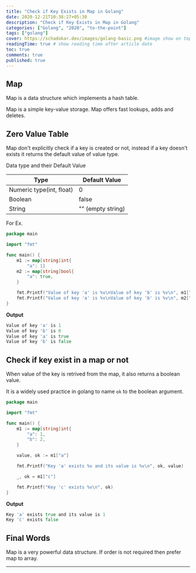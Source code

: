 ```yaml
---
title: "Check if Key Exists in Map in Golang"
date: 2020-12-21T10:38:27+05:30
description: "Check if Key Exists in Map in Golang"
categories: ["Golang", "2020", "to-the-point"]
tags: ["golang"]
cover: https://schadokar.dev/images/golang-basic.png #image show on top
readingTime: true # show reading time after article date
toc: true
comments: true
published: true
---
```


## Map

Map is a data structure which implements a hash table.

Map is a simple key-value storage. Map offers fast lookups, adds and deletes.

## Zero Value Table

Map don't explicitly check if a key is created or not, instead if a key doesn't exists it returns the default value of value type.

Data type and their Default Value

| Type                     | Default Value     |
| ------------------------ | ----------------- |
| Numeric type(int, float) | 0                 |
| Boolean                  | false             |
| String                   | "" (empty string) |

For Ex.

```go
package main

import "fmt"

func main() {
	m1 := map[string]int{
		"a": 1}
	m2 := map[string]bool{
		"a": true,
	}

	fmt.Printf("Value of key 'a' is %v\nValue of key 'b' is %v\n", m1["a"], m1["b"])
	fmt.Printf("Value of key 'a' is %v\nValue of key 'b' is %v\n", m2["a"], m2["b"])
}
```

**Output**

```go
Value of key 'a' is 1
Value of key 'b' is 0
Value of key 'a' is true
Value of key 'b' is false
```

## Check if key exist in a map or not

When value of the key is retrived from the map, it also returns a boolean value.

It is a widely used practice in golang to name `ok` to the boolean argument.

```go
package main

import "fmt"

func main() {
	m1 := map[string]int{
		"a": 1,
		"b": 2,
	}

	value, ok := m1["a"]

	fmt.Printf("Key 'a' exists %v and its value is %v\n", ok, value)

	_, ok = m1["c"]

	fmt.Printf("Key 'c' exists %v\n", ok)
}
```

**Output**

```go
Key 'a' exists true and its value is 1
Key 'c' exists false
```

## Final Words

Map is a very powerful data structure. If order is not required then prefer map to array.

---
